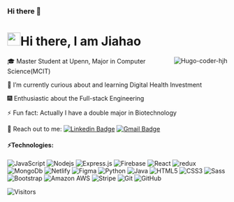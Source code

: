 ### Hi there 👋

<!--
**rliu6915/rliu6915** is a ✨ _special_ ✨ repository because its `README.md` (this file) appears on your GitHub profile.

Here are some ideas to get you started:

- 🔭 I’m currently working on ...
- 🌱 I’m currently learning ...
- 👯 I’m looking to collaborate on ...
- 🤔 I’m looking for help with ...
- 💬 Ask me about ...
- 📫 How to reach me: ...
- 😄 Pronouns: ...
- ⚡ Fun fact: ...
-->

<h1><img src="https://emojis.slackmojis.com/emojis/images/1531849430/4246/blob-sunglasses.gif?1531849430" width="30"/>Hi there, I am Jiahao </h1>

<!-- <img align="right" src="https://github-readme-stats.vercel.app/api/top-langs/?username=Hugo-coder-hjh&hide=TeX&layout=compact&exclude_repo=Exploration-and-Predictive-Analysis-of-Cryptocurrency-Trading-with-Binance-History-Data&exclude_repo=Call-of-Duty-Game" /> -->
<img align="right" src="https://github-readme-stats.vercel.app/api?username=Hugo-coder-hjh&show_icons=true&count_private=true" alt="Hugo-coder-hjh" />

🎓 Master Student at Upenn, Major in Computer Science(MCIT)

🔭 I’m currently curious about and learning Digital Health Investment

🎆 Enthusiastic about the Full-stack Engineering

⚡ Fun fact: Actually I have a double major in Biotechnology

👐 Reach out to me: [![Linkedin Badge](https://img.shields.io/badge/-JiahaoHe-blue?style=flat-square&logo=Linkedin&logoColor=white)](https://www.linkedin.com/in/jiahaohe1999/?locale=en_US)
[![Gmail Badge](https://img.shields.io/badge/-jiahaohe@seas.upenn.edu-c14438?style=flat-square&logo=Gmail&logoColor=white)](mailto:jiahaohe@seas.upenn.edu)


#### ⚡Technologies:
![JavaScript](https://img.shields.io/badge/-JavaScript-black?style=flat-square&logo=javascript)
![Nodejs](https://img.shields.io/badge/-Nodejs-black?style=flat-square&logo=Node.js)
![Express.js](https://img.shields.io/badge/-Express.js-black?style=flat-square&logo=Express)
![Firebase](https://img.shields.io/badge/-Firebase-black?style=flat-square&logo=firebase)
![React](https://img.shields.io/badge/-React-black?style=flat-square&logo=react)
<img alt="redux" src="https://img.shields.io/badge/-Redux-764ABC?style=flat-square&logo=redux&logoColor=white" />
![MongoDb](https://img.shields.io/badge/-MongoDB-green?style=flat-square&logo=MongoDB)
![Netlify](https://img.shields.io/badge/-Netlify-blue?style=flat-square&logo=Netlify)
![Figma](https://img.shields.io/badge/-Figma-black?style=flat-square&logo=Figma)
![Python](https://img.shields.io/badge/-Python-black?style=flat-square&logo=Python)
![Java](https://img.shields.io/badge/-java-E34A86?style=flat-square&logo=java)
![HTML5](https://img.shields.io/badge/-HTML5-E34F26?style=flat-square&logo=html5&logoColor=white)
![CSS3](https://img.shields.io/badge/-CSS3-1572B6?style=flat-square&logo=css3)
<img alt="Sass" src="https://img.shields.io/badge/-Sass-CC6699?style=flat-square&logo=sass&logoColor=white" />
![Bootstrap](https://img.shields.io/badge/-Bootstrap-563D7C?style=flat-square&logo=bootstrap)
![Amazon AWS](https://img.shields.io/badge/Amazon%20AWS-232F3E?style=flat-square&logo=amazon-aws)
![Stripe](https://img.shields.io/badge/Stripe-232F3E?style=flat-square&logo=Stripe)
![Git](https://img.shields.io/badge/-Git-black?style=flat-square&logo=git)
![GitHub](https://img.shields.io/badge/-GitHub-181717?style=flat-square&logo=github)

![Visitors](https://visitor-badge.laobi.icu/badge?page_id=Hugo-coder-hjh.Hugo-coder-hjh)
